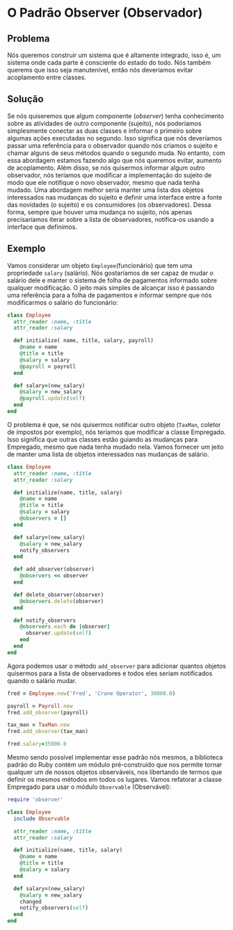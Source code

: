 # O Padrão Observer (Observador)

## Problema
Nós queremos construir um sistema que é altamente integrado, isso é, um sistema
onde cada parte é consciente do estado do todo.  Nós também querems que isso
seja manutenível, então nós deveríamos evitar acoplamento entre classes.

## Solução
Se nós quiseremos que algum componente (*observer*) tenha conhecimento sobre as
atividades de outro componente (sujeito), nós poderíamos simplesmente conectar
as duas classes e informar o primeiro sobre algumas ações executadas no segundo.
Isso significa que nós deveríamos passar uma referência para o observador quando
nós criamos o sujeito e chamar alguns de seus métodos quando o segundo muda. No
entanto, com essa abordagem estamos fazendo algo que nós queremos evitar,
aumento de acoplamento. Além disso, se nós quisermos informar algum outro
observador, nós teríamos que modificar a implementação do sujeito de modo que
ele notifique o novo observador, mesmo que nada tenha mudado. Uma abordagem
melhor seria manter uma lista dos objetos interessados nas mudanças do sujeito
e definir uma interface entre a fonte das novidades (o sujeito) e os
consumidores (os observadores). Dessa forma, sempre que houver uma mudança no
sujeito, nós apenas precisaríamos iterar sobre a lista de observadores,
notifica-os usando a interface que definimos.

## Exemplo
Vamos considerar um objeto `Employee`(funcionário) que tem uma propriedade
`salary` (salário). Nós gostaríamos de ser capaz de mudar o salário dele e
manter o sistema de folha de pagamentos informado sobre qualquer modificação.
O jeito mais simples de alcançar isso é passando uma referência para a
folha de pagamentos e informar sempre que nós modificarmos o salário do
funcionário:

```ruby
class Employee
  attr_reader :name, :title
  attr_reader :salary

  def initialize( name, title, salary, payroll)
    @name = name
    @title = title
    @salary = salary
    @payroll = payroll
  end

  def salary=(new_salary)
    @salary = new_salary
    @payroll.update(self)
  end
end
```

O problema é que, se nós quisermos notificar outro objeto (`TaxMan`, coletor de
impostos por exemplo), nós teríamos que modificar a classe Empregado. Isso
significa que outras classes estão guiando as mudanças para Empregado, mesmo que
nada tenha mudado nela. Vamos fornecer um jeito de manter uma lista de objetos
interessados nas mudanças de salário.

```ruby
class Employee
  attr_reader :name, :title
  attr_reader :salary

  def initialize(name, title, salary)
    @name = name
    @title = title
    @salary = salary
    @observers = []
  end

  def salary=(new_salary)
    @salary = new_salary
    notify_observers
  end

  def add_observer(observer)
    @observers << observer
  end

  def delete_observer(observer)
    @observers.delete(observer)
  end

  def notify_observers
    @observers.each do |observer|
      observer.update(self)
    end
  end
end
```

Agora podemos usar o método `add_observer` para adicionar quantos objetos
quisermos para a lista de observadores e todos eles seriam notificados quando o
salário mudar.

```ruby
fred = Employee.new('Fred', 'Crane Operator', 30000.0)

payroll = Payroll.new
fred.add_observer(payroll)

tax_man = TaxMan.new
fred.add_observer(tax_man)

fred.salary=35000.0
```

Mesmo sendo possível implementar esse padrão nós mesmos, a biblioteca padrão do
Ruby contém um módulo pré-construído que nos permite tornar qualquer um de
nossos objetos observáveis, nos libertando de termos que definir os mesmos
métodos em todos os lugares. Vamos refatorar a classe Empregado para usar o
módulo `Observable` (Observável):

```ruby
require 'observer'

class Employee
  include Observable

  attr_reader :name, :title
  attr_reader :salary

  def initialize(name, title, salary)
    @name = name
    @title = title
    @salary = salary
  end

  def salary=(new_salary)
    @salary = new_salary
    changed
    notify_observers(self)
  end
end
```
